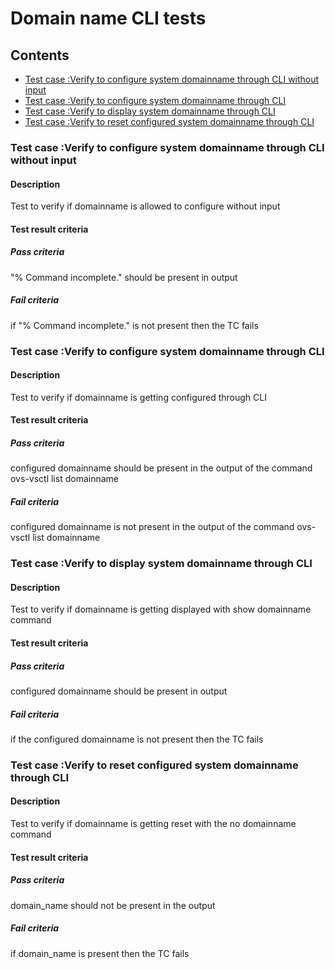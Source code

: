 Domain name CLI tests
===

## Contents

- [Test case :Verify to configure system domainname  through CLI without input](#test-case-:verify-to-configure-system-domainname-through-cli-without-input)
- [Test case :Verify to configure system domainname through CLI](#test-case-:verify-to-configure-system-domainname-through-cli)
- [Test case :Verify to display system domainname through CLI](#test-case-:verify-to-display-system-domainname-through-cli)
- [Test case :Verify to reset configured system domainname through CLI](#test-case-:verify-to-reset-configured-system-domainname-through-cli)


### Test case :Verify to configure system domainname  through CLI without input
#### Description ####
Test to verify if domainname is allowed to configure without input
#### Test result criteria ###
##### Pass criteria ####
"% Command incomplete." should be present in output
##### Fail criteria ####
if "% Command incomplete." is not present then the TC fails


### Test case :Verify to configure system domainname through CLI
#### Description ####
Test to verify if domainname is getting configured through CLI
#### Test result criteria ###
##### Pass criteria ####
configured domainname should be present in the output of the command ovs-vsctl list domainname
##### Fail criteria ####
configured domainname is not present in the output of the command ovs-vsctl list domainname

### Test case :Verify to display system domainname through CLI
#### Description ####
Test to verify if domainname is getting displayed with show domainname command
#### Test result criteria ###
##### Pass criteria ####
configured domainname  should be present in output
##### Fail criteria ####
if the configured domainname is not present then the TC fails



### Test case :Verify to reset configured system domainname through CLI
#### Description ####
Test to verify if domainname is getting reset with the no domainname command
#### Test result criteria ###
##### Pass criteria ####
domain_name should not be present in the output
##### Fail criteria ####
if domain_name is present then the TC fails



